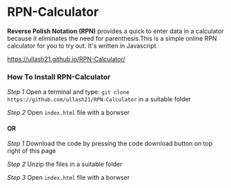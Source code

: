 # RPN-Calculator
**Reverse Polish Notation (RPN)** provides a quick to enter data in a calculator because it eliminates the need for parenthesis.This is a simple online RPN calculator for you to try out. It's written in Javascript.

https://ullash21.github.io/RPN-Calculator/

### How To Install RPN-Calculator

*Step 1*
Open a terminal and type: `git clone https://github.com/ullash21/RPN-Calculator` in a suitable folder

*Step 2*
Open `index.html` file with a borwser

#### OR

*Step 1*
Download the code by pressing the code download button on top right of this page

*Step 2*
Unzip the files in a suitable folder

*Step 3*
Open `index.html` file with a borwser
